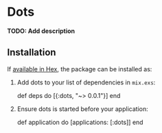 # Dots

**TODO: Add description**

## Installation

If [available in Hex](https://hex.pm/docs/publish), the package can be installed as:

  1. Add dots to your list of dependencies in `mix.exs`:

        def deps do
          [{:dots, "~> 0.0.1"}]
        end

  2. Ensure dots is started before your application:

        def application do
          [applications: [:dots]]
        end
